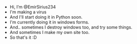 -  Hi, I’m @EmirSirius234
-  I'm making a virus
-  And I'll start doing it in Python soon.
-  I'm currently doing it in windows forms.
-  And.. sometimes I destroy windows too, and try some things.
-  And sometimes I make my own site too.
-  So that's it :D
